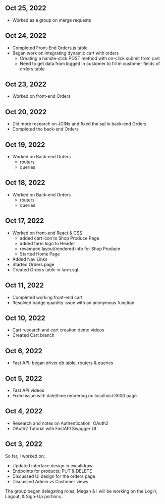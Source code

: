 ## Oct 25, 2022
* Worked as a group on merge requests

## Oct 24, 2022
* Completed Front-End Orders.js table
* Began work on integrating dynamic cart with orders
  * Creating a handle-click POST method with on-click submit from cart
  * Need to get data from logged in customer to fill in customer fields of orders table 
  
## Oct 23, 2022
* Worked on front-end Orders

## Oct 20, 2022
* Did more research on JOINs and fixed the sql in back-end Orders
* Completed the back-end Orders

## Oct 19, 2022
* Worked on Back-end Orders
  * routers
  * queries
  
## Oct 18, 2022
* Worked on Back-end Orders
  * routers
  * queries

## Oct 17, 2022
* Worked on front-end React & CSS
  * added cart icon to Shop Produce Page
  * added farm logo to Header
  * revamped layout/rendered info for Shop Produce
  * Started Home Page
* Added Nav Links
* Started Orders page
* Created Orders table in farm.sql

## Oct 11, 2022
* Completed working front-end cart
* Resolved badge quantity issue with an anonymous function

## Oct 10, 2022
* Cart research and cart creation demo videos
* Created Cart branch

## Oct 6, 2022
* Fast API, began driver db table, routers & queries

## Oct 5, 2022
* Fast API videos
* Fixed issue with date/time rendering on localhost:3000 page

## Oct 4, 2022

* Research and notes on Authentication, OAuth2
* OAuth2 Tutorial with FastAPI Swagger UI

## Oct 3, 2022

So far, I worked on:

* Updated interface design in excalidraw
* Endpoints for products; PUT & DELETE
* Discussed UI design for the orders page
* Discussed Admin vs Customer views
  
The group began delegating roles, Megan & I will be working on the Login, Logout, & Sign-Up portions.
